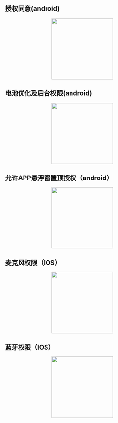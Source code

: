## 授权同意(android)

<p align = "center">    
<img  src="https://bu.dusays.com/2024/10/26/671c5ddbacd8d.png" width="200" />
</p>

## 电池优化及后台权限(android)

<p align = "center">    
<img  src="https://bu.dusays.com/2024/10/26/671c6646a4836.png" width="200" />
</p>

## 允许APP悬浮窗置顶授权（android）

<p align = "center">    
<img  src="https://bu.dusays.com/2024/10/26/671c67348c951.png" width="200" />
</p>

## 麦克风权限（IOS）

<p align = "center">    
<img  src="https://bu.dusays.com/2024/10/26/671c699759547.png" width="200" />
</p>

## 蓝牙权限（IOS）

<p align = "center">    
<img  src="https://bu.dusays.com/2024/10/26/671c699759547.png" width="200" />
</p>
